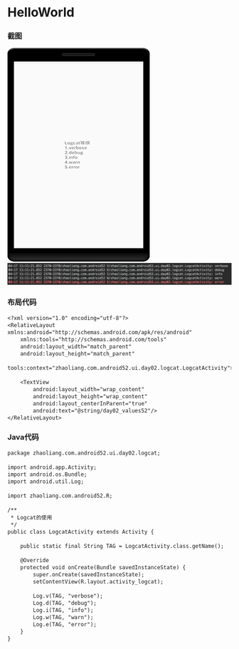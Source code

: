 # HelloWorld
### 截图
![截图](https://github.com/BruceAnda/Android52/blob/master/screenshot/day02/pic/pic10.png)
![截图](https://github.com/BruceAnda/Android52/blob/master/screenshot/day02/pic/pic11.png)

### 布局代码
```
<?xml version="1.0" encoding="utf-8"?>
<RelativeLayout xmlns:android="http://schemas.android.com/apk/res/android"
    xmlns:tools="http://schemas.android.com/tools"
    android:layout_width="match_parent"
    android:layout_height="match_parent"
    tools:context="zhaoliang.com.android52.ui.day02.logcat.LogcatActivity">

    <TextView
        android:layout_width="wrap_content"
        android:layout_height="wrap_content"
        android:layout_centerInParent="true"
        android:text="@string/day02_values52"/>
</RelativeLayout>
```
### Java代码
```
package zhaoliang.com.android52.ui.day02.logcat;

import android.app.Activity;
import android.os.Bundle;
import android.util.Log;

import zhaoliang.com.android52.R;

/**
 * Logcat的使用
 */
public class LogcatActivity extends Activity {

    public static final String TAG = LogcatActivity.class.getName();

    @Override
    protected void onCreate(Bundle savedInstanceState) {
        super.onCreate(savedInstanceState);
        setContentView(R.layout.activity_logcat);

        Log.v(TAG, "verbose");
        Log.d(TAG, "debug");
        Log.i(TAG, "info");
        Log.w(TAG, "warn");
        Log.e(TAG, "error");
    }
}
```